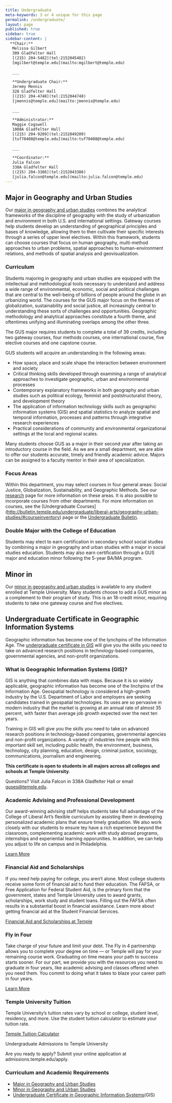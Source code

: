 ```yaml
---
title: Undergraduate
meta-keywords: 3 or 4 unique for this page
permalink: /undergraduate/
layout: page
published: true
sidebar: true
sidebar-content: |
  **Chair:**  
   Melissa Gilbert  
   309 Gladfelter Hall  
   [(215) 204-5482](tel:2152045482)  
   [mgilbert@temple.edu](mailto:mgilbert@temple.edu)   
   
   ___
   
   **Undergraduate Chair:**  
   Jeremy Mennis  
   328 Gladfelter Hall    
   [(215) 204-4748](tel:2152044748)    
   [jmennis@temple.edu](mailto:jmennis@temple.edu)   
   
   ___

   **Administrator:**  
   Maggie Cogswell  
   1008A Gladfelter Hall    
   [(215) 204-9209](tel:2152049209)   
   [tuf70408@temple.edu](mailto:tuf70408@temple.edu)      
   
   ___

   **Coordinator:**  
   Julia Falcon  
   338A Gladfelter Hall    
   [(215) 204-3386](tel:2152043386)   
   [julia.falcon@temple.edu](mailto:julia.falcon@temple.edu)
---
```

## Major in Geography and Urban Studies

Our [major in geography and urban studies](http://bulletin.temple.edu/undergraduate/liberal-arts/geography-urban-studies/ba-geography-urban-studies/) combines the analytical frameworks of the discipline of geography with the study of urbanization and environment in both U.S. and international settings. Gateway courses help students develop an understanding of geographical principles and bases of knowledge, allowing them to then cultivate their specific interests through a series of upper level electives. Within this framework, students can choose courses that focus on human geography, multi-method approaches to urban problems, spatial approaches to human-environment relations, and methods of spatial analysis and geovisualization.

### Curriculum

Students majoring in geography and urban studies are equipped with the intellectual and methodological tools necessary to understand and address a wide range of environmental, economic, social and political challenges that are central to the well-being of billions of people around the globe in an urbanizing world. The courses for the GUS major focus on the themes of globalization, sustainability and social justice, all increasingly central to understanding these sorts of challenges and opportunities. Geographic methodology and analytical approaches constitute a fourth theme, and oftentimes unifying and illuminating overlaps among the other three.

The GUS major requires students to complete a total of 39 credits, including two gateway courses, four methods courses, one international course, five elective courses and one capstone course.

GUS students will acquire an understanding in the following areas:

- How space, place and scale shape the interaction between environment and society
- Critical thinking skills developed through examining a range of analytical approaches to investigate geographic, urban and environmental processes
- Contemporary explanatory frameworks in both geography and urban studies such as political ecology, feminist and poststructuralist theory, and development theory
- The application of information technology skills such as geographic information systems (GIS) and spatial statistics to analyze spatial and temporal information, processes and patterns through integrative research experiences
- Practical considerations of community and environmental organizational settings at the local and regional scales.

Many students choose GUS as a major in their second year after taking an introductory course in the field. As we are a small department, we are able to offer our students accurate, timely and friendly academic advice. Majors can be assigned to a faculty mentor in their area of specialization.

### Focus Areas

Within this department, you may select courses in four general areas: Social Justice, Globalization, Sustainability, and Geographic Methods. See our [research](https://develop.cla.temple.edu/geography-and-urban-studies/research/) page for more information on these areas. It is also possible to incorporate courses from other departments. For more information on courses, see the [Undergraduate Courses] (http://bulletin.temple.edu/undergraduate/liberal-arts/geography-urban-studies/#courseinventory) page or the [Undergraduate Bulletin](http://bulletin.temple.edu/undergraduate/liberal-arts/geography-urban-studies/).

### Double Major with the College of Education
Students may elect to earn certification in secondary school social studies by combining a major in geography and urban studies with a major in social studies education. Students may also earn certification through a GUS major and education minor following the 5-year BA/MA program.

## Minor in 
Our [minor in geography and urban studies](http://bulletin.temple.edu/undergraduate/liberal-arts/geography-urban-studies/minor-geography-urban-studies/) is available to any student enrolled at Temple University. Many students choose to add a GUS minor as a complement to their program of study. This is an 18-credit minor, requiring students to take one gateway course and five electives.

## Undergraduate Certificate in Geographic Information Systems
Geographic information has become one of the lynchpins of the Information Age. The [undergraduate certificate in GIS](http://bulletin.temple.edu/undergraduate/liberal-arts/geography-urban-studies/certificate-geographic-information-systems/) will give you the skills you need to take on advanced research positions in technology-based companies, governmental agencies, and non-profit organizations.

### What is Geographic Information Systems (GIS)?
GIS is anything that combines data with maps. Because it is so widely applicable, geographic information has become one of the linchpins of the Information Age. Geospatial technology is considered a high-growth industry by the U.S. Department of Labor and employers are seeking candidates trained in geospatial technologies. Its uses are so pervasive in modern industry that the market is growing at an annual rate of almost 35 percent, with faster than average job growth expected over the next ten years.

Training in GIS will give you the skills you need to take on advanced research positions in technology-based companies, governmental agencies and non-profit organizations. A variety of industries hire people with this important skill set, including public health, the environment, business, technology, city planning, education, design, criminal justice, sociology, communications, journalism and engineering.

**This certificate is open to students in all majors across all colleges and schools at Temple University**.

Questions? Visit Julia Falcon in 338A Gladfelter Hall or email [guses@temple.edu](mailto:guses@temple.edu).

### Academic Advising and Professional Development
Our award-winning advising staff helps students take full advantage of the College of Liberal Art’s flexible curriculum by assisting them in developing personalized academic plans that ensure timely graduation. We also work closely with our students to ensure tey have a rich experience beyond the classroom, complementing academic work with study abroad programs, internships and experiential learning opporunities. In addition, we can help you adjust to life on campus and in Philadelphia. 

[Learn More](https://liberalarts.temple.edu/advising)

### Financial Aid and Scholarships
If you need help paying for college, you aren’t alone. Most college students receive some form of financial aid to fund their education. The FAFSA, or Free Application for Federal Student Aid, is the primary form that the government, states and Temple University uses to award grants, scholarships, work study and student loans. Filling out the FAFSA often results in a substantial boost in financial assistance. Learn more about getting financial aid at the Student Financial Services.

[Financial Aid and Scholarships at Temple](https://sfs.temple.edu/financial-aid-types)

### Fly in Four
Take charge of your future and limit your debt. The Fly in 4 partnership allows you to complete your degree on time — or Temple will pay for your remaining course work. Graduating on time means your path to success starts sooner. For our part, we provide you with the resources you need to graduate in four years, like academic advising and classes offered when you need them. You commit to doing what it takes to blaze your career path in four years.

[Learn More](http://fly.temple.edu/)

### Temple University Tuition
Temple University’s tuition rates vary by school or college, student level, residency, and more. Use the student tuition calculator to estimate your tuition rate.

[Temple Tuition Calculator](https://bursar.temple.edu/tuition-and-fees/tuition-rates)

Undergraduate Admissions to Temple University

Are you ready to apply? Submit your online application at admissions.temple.edu/apply.

### Curriculum and Academic Requirements

- [Major in Geography and Urban Studies](#major)
- [Minor in Geography and Urban Studies](#minor)
- [Undergraduate Certificate in Geographic Information Systems](#undergraduate-certificate-in-geographic-information-systems)(GIS)


